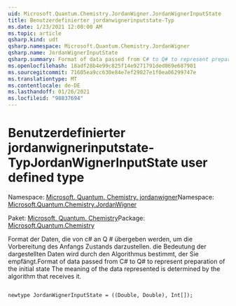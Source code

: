 ```yaml
---
uid: Microsoft.Quantum.Chemistry.JordanWigner.JordanWignerInputState
title: Benutzerdefinierter jordanwignerinputstate-Typ
ms.date: 1/23/2021 12:00:00 AM
ms.topic: article
qsharp.kind: udt
qsharp.namespace: Microsoft.Quantum.Chemistry.JordanWigner
qsharp.name: JordanWignerInputState
qsharp.summary: Format of data passed from C# to Q# to represent preparation of the initial state The meaning of the data represented is determined by the algorithm that receives it.
ms.openlocfilehash: 18adf28b4e99c825f14e9271791ded069e687901
ms.sourcegitcommit: 71605ea9cc630e84e7ef29027e1f0ea06299747e
ms.translationtype: MT
ms.contentlocale: de-DE
ms.lasthandoff: 01/26/2021
ms.locfileid: "98837694"
---
```

# <a name="jordanwignerinputstate-user-defined-type"></a><span data-ttu-id="b40dd-102">Benutzerdefinierter jordanwignerinputstate-Typ</span><span class="sxs-lookup"><span data-stu-id="b40dd-102">JordanWignerInputState user defined type</span></span>

<span data-ttu-id="b40dd-103">Namespace: [Microsoft. Quantum. Chemistry. jordanwigner](xref:Microsoft.Quantum.Chemistry.JordanWigner)</span><span class="sxs-lookup"><span data-stu-id="b40dd-103">Namespace: [Microsoft.Quantum.Chemistry.JordanWigner](xref:Microsoft.Quantum.Chemistry.JordanWigner)</span></span>

<span data-ttu-id="b40dd-104">Paket: [Microsoft. Quantum. Chemistry](https://nuget.org/packages/Microsoft.Quantum.Chemistry)</span><span class="sxs-lookup"><span data-stu-id="b40dd-104">Package: [Microsoft.Quantum.Chemistry](https://nuget.org/packages/Microsoft.Quantum.Chemistry)</span></span>


<span data-ttu-id="b40dd-105">Format der Daten, die von c# an Q # übergeben werden, um die Vorbereitung des Anfangs Zustands darzustellen. die Bedeutung der dargestellten Daten wird durch den Algorithmus bestimmt, der Sie empfängt.</span><span class="sxs-lookup"><span data-stu-id="b40dd-105">Format of data passed from C# to Q# to represent preparation of the initial state The meaning of the data represented is determined by the algorithm that receives it.</span></span>

```qsharp

newtype JordanWignerInputState = ((Double, Double), Int[]);
```

